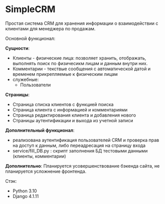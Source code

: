 # SimpleCRM

Простая система CRM для хранения информации о взаимодействии с клиентами для менеджера по продажам. 

Основной функционал: 

**Сущности**: 
  - Клиенты - физические лица: позволяет хранить, отображать, выполнять поиск по физичесикм лицам и данным внутри них.
  - Комментарии - текствые сообщения с автоматической датой и временем прикрепляемые к физическим лицам
  - служебные:
    - Пользователи

**Страницы**:
  - Страница списка клиентов с функцией поиска
  - Страница клиента с информацией и комментариями
  - Страница редактирования клиента и добавления нового
  - Страницы аутентификации и выхода из учетной записи

**Дополнительный функционал**:
  - реализована аутентификация пользователей CRM и проверка прав на доступ к данным, либо переадресация на страницу входа
  - service/fill_DB.py : скрипт заполнения БД тестовыми данными (клиенты, комментарии)

**Дополнительно**: 
Планируется усовершенствование бэкенда сайта, не планируется усложнение фронтенда.

Стэк:
  - Python 3.10
  - Django 4.1.11
